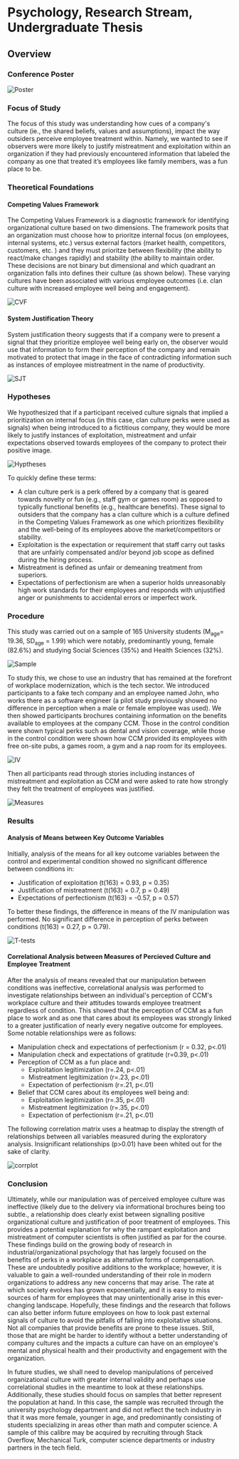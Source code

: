 # Psychology, Research Stream, Undergraduate Thesis


## Overview

### Conference Poster 

 ![Poster ](Output/Cyr_Thesis_AOPUTC_Poster_short.png)
 
   
### Focus of Study

The focus of this study was understanding how cues of a company's culture (ie., the shared beliefs, values and assumptions), impact the way outsiders perceive employee treatment within. Namely, we wanted to see if observers were more likely to justify mistreatment and exploitation within an organization if they had previously encountered information that labeled the company as one that treated it’s employees like family members, was a fun place to be. 

### Theoretical Foundations 

#### Competing Values Framework 
The Competing Values Framework is a diagnostic framework for identifying organizational culture based on two dimensions. The framework posits that an organization must choose how to prioritze internal focus (on employees, internal systems, etc.) versus external factors (market health, competitors, customers, etc. ) and they must prioritze between flexibility (the ability to react/make changes rapidly) and stability (the ability to maintain order. These decisions are not binary but dimensional and which quadrant an organization falls into defines their culture (as shown below). These varying cultures have been associated with various employee outcomes (i.e. clan culture with increased employee well being and engagement). 

![CVF](Output/imgs/CVF.png)

#### System Justification Theory
System justification theory suggests that if a company were to present a signal that they prioritize employee well being early on, the observer would use that information to form their perception of the company and remain motivated to protect that image in the face of contradicting information such as instances of employee mistreatment in the name of productivity.

![SJT](Output/imgs/SJT.png)

### Hypotheses

We hypothesized that if a participant received culture signals that implied a prioritization on internal focus (in this case, clan culture perks were used as signals) when being introduced to a fictitious company, they would be more likely to justify instances of exploitation, mistreatment and unfair expectations observed towards employees of the company to protect their positive image.

![Hyptheses](Output/imgs/Hyptheses.png)

To quickly define these terms:
 - A clan culture perk is a perk offered by a company that is geared towards novelty or fun  (e.g., staff gym or games room) as opposed to typically functional benefits (e.g., healthcare benefits). These signal to outsiders that the company has a clan culture which is a culture defined in the Competing Values Framework as one which prioritizes flexibility and the well-being of its employees above the market/competitors or stability.
 - Exploitation is the expectation or requirement that staff carry out tasks that are unfairly compensated and/or beyond job scope as defined during the hiring process.
 -  Mistreatment is defined as unfair or demeaning treatment from superiors. 
 -  Expectations of perfectionism are when a superior holds unreasonably high work standards for their employees and responds with unjustified anger or punishments to accidental errors or imperfect work.

### Procedure

This study was carried out on a sample of 165 University students (M<sub>age</sub>= 19.36, SD<sub>age</sub> = 1.99) which were notably, predominantly young, female (82.6%) and studying Social Sciences (35%) and Health Sciences (32%).

![Sample](Output/imgs/sample.png)

To study this, we chose to use an industry that has remained at the forefront of workplace modernization, which is the tech sector. We introduced participants to a fake tech company and an employee named John, who works there as a software engineer (a pilot study previously showed no difference in perception when a male or female employee was used). We then showed participants brochures containing information on the benefits available to employees at the company CCM. Those in the control condition were shown typical perks such as dental and vision coverage, while those in the control condition were shown how CCM provided its employees with free on-site pubs, a games room, a gym and a nap room for its employees. 

![IV](Output/imgs/IV.png)

Then all participants read through stories including instances of mistreatment and exploitation as CCM and were asked to rate how strongly they felt the treatment of employees was justified.

![Measures](Output/imgs/Measures.png)



### Results
#### Analysis of Means between Key Outcome Variables
Initially, analysis of the means for all key outcome variables between the control and experimental condition showed no significant difference between conditions in:
- Justification of exploitation (t(163) = 0.93, p = 0.35)
- Justification of mistreatment (t(163) = 0.7, p = 0.49) 
- Expectations of perfectionism (t(163) = -0.57, p = 0.57) 

To better these findings, the difference in means of the IV manipulation was performed. No significant difference in perception of perks between conditions (t(163) = 0.27, p = 0.79).

![T-tests](Output/imgs/means_analysis.png)

#### Correlational Analysis between Measures of Percieved Culture and Employee Treatment

After the analysis of means revealed that our manipulation between conditions was ineffective, correlational analysis was performed to investigate relationships between an individual's perception of CCM's workplace culture and their attitudes towards employee treatment regardless of condition. This showed that the perception of CCM as a fun place to work and as one that cares about its employees was strongly linked to a greater justification of nearly every negative outcome for employees. Some notable relationships were as follows: 

 - Manipulation check and expectations of perfectionism (r = 0.32, p<.01) 
 - Manipulation check and expectations of gratitude (r=0.39, p<.01) 
 - Perception of CCM as a fun place and: 
	 - Exploitation legitimization (r=.24, p<.01) 
	 - Mistreatment legitimization (r=.23, p<.01) 
	 - Expectation of perfectionism (r=.21, p<.01) 
 - Belief that CCM cares about its employees well being and:
	 -  Exploitation legitimization (r=.35, p<.01) 
	 - Mistreatment legitimization (r=.35, p<.01) 
	 - Expectation of perfectionism (r=.21, p<.01)

The following correlation matrix uses a heatmap to display the strength of relationships between all variables measured during the exploratory analysis. Insignificant relationships (p>0.01) have been whited out for the sake of clarity.

![corrplot](Output/corrplot.png)

### Conclusion
Ultimately, while our manipulation was of perceived employee culture was ineffective (likely due to the delivery via informational brochures being too subtle., a relationship does clearly exist between signalling positive organizational culture and justification of poor treatment of employees. This provides a potential explanation for why the rampant exploitation and mistreatment of computer scientists is often justified as par for the course. These findings build on the growing body of research in industrial/organizational psychology that has largely focused on the benefits of perks in a workplace as alternative forms of compensation. These are undoubtedly positive additions to the workplace; however, it is valuable to gain a well-rounded understanding of their role in modern organizations to address any new concerns that may arise. The rate at which society evolves has grown exponentially, and it is easy to miss sources of harm for employees that may unintentionally arise in this ever-changing landscape. Hopefully, these findings and the research that follows can also better inform future employees on how to look past external signals of culture to avoid the pitfalls of falling into exploitative situations. Not all companies that provide benefits are prone to these issues. Still, those that are might be harder to identify without a better understanding of company cultures and the impacts a culture can have on an employee's mental and physical health and their productivity and engagement with the organization. 

In future studies, we shall need to develop manipulations of perceived organizational culture with greater internal validity and perhaps use correlational studies in the meantime to look at these relationships. Additionally, these studies should focus on samples that better represent the population at hand. In this case, the sample was recruited through the university psychology department and did not reflect the tech industry in that it was more female, younger in age, and predominantly consisting of students specializing in areas other than math and computer science. A sample of this calibre may be acquired by recruiting through Stack Overflow, Mechanical Turk, computer science departments or industry partners in the tech field. 
